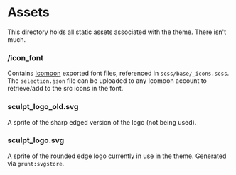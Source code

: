 # Assets
This directory holds all static assets associated with the theme. There isn't much.

### /icon_font
Contains [Icomoon](http://icomoon.io) exported font files, referenced in `scss/base/_icons.scss`. The `selection.json` file can be uploaded to any Icomoon account to retrieve/add to the src icons in the font.

### sculpt_logo_old.svg
A sprite of the sharp edged version of the logo (not being used).

### sculpt_logo.svg
A sprite of the rounded edge logo currently in use in the theme. Generated via `grunt:svgstore`.
